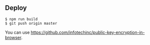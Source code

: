 ## Deploy

```
$ npm run build
$ git push origin master
```

You can use https://github.com/infotechinc/public-key-encryption-in-browser.
